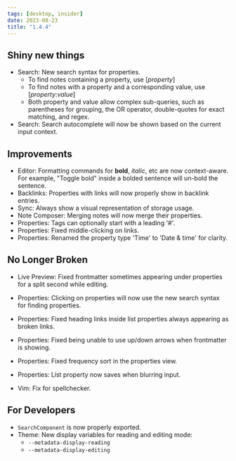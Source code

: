 ```yaml
---
tags: [desktop, insider]
date: 2023-08-23
title: "1.4.4"
---
```


## Shiny new things

- Search: New search syntax for properties.
	- To find notes containing a property, use [_property_]
	- To find notes with a property and a corresponding value, use [_property_:_value_]
	- Both property and value allow complex sub-queries, such as parentheses for grouping, the OR operator, double-quotes for exact matching, and regex.
- Search: Search autocomplete will now be shown based on the current input context.

## Improvements

- Editor: Formatting commands for **bold**, *italic*, etc are now context-aware. For example, "Toggle bold" inside a bolded sentence will un-bold the sentence.
- Backlinks: Properties with links will now properly show in backlink entries.
- Sync: Always show a visual representation of storage usage.
- Note Composer: Merging notes will now merge their properties.
- Properties: Tags can optionally start with a leading '#'.
- Properties: Fixed middle-clicking on links.
- Properties: Renamed the property type 'Time' to 'Date & time' for clarity.

## No Longer Broken

- Live Preview: Fixed frontmatter sometimes appearing under properties for a split second while editing.
- Properties: Clicking on properties will now use the new search syntax for finding properties.
- Properties: Fixed heading links inside list properties always appearing as broken links.
- Properties: Fixed being unable to use up/down arrows when frontmatter is showing.

- Properties: Fixed frequency sort in the properties view.
- Properties: List property now saves when blurring input.
- Vim: Fix for spellchecker.

## For Developers

- `SearchComponent` is now properly exported.
- Theme: New display variables for reading and editing mode:
  - `--metadata-display-reading`
  - `--metadata-display-editing`
